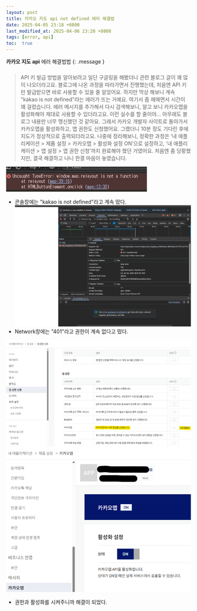 ```yaml
---
layout: post
title: 카카오 지도 api not defined 에러 해결법
date: 2025-04-05 23:18 +0800
last_modified_at: 2025-04-06 23:20 +0800
tags: [error, api]
toc:  true
---
```

 **카카오 지도 api** 에러 해결법법
{: .message }


### 
> API 키 발급 방법을 알아보려고 일단 구글링을 해봤더니 관련 블로그 글이 꽤 많이 나오더라고요.
> 블로그에 나온 과정을 따라가면서 진행했는데, 처음엔 API 키만 발급받으면 바로 사용할 수 있을 줄 알았어요. 
> 하지만 막상 해보니 계속 "kakao is not defined"라는 에러가 뜨는 거예요. 여기서 좀 헤매면서 시간이 꽤 걸렸습니다.
> 에러 메시지를 추가해서 다시 검색해보니, 알고 보니 카카오맵을 활성화해야 제대로 사용할 수 있더라고요. 이런 실수를 할 줄이야… 
> 아무래도 블로그 내용만 너무 맹신했던 것 같아요. 
> 그래서 카카오 개발자 사이트로 돌아가서 카카오맵을 활성화하고, 앱 권한도 신청했어요. 그랬더니 10분 정도 기다린 후에 지도가 정상적으로 출력되더라고요. 
> 나중에 정리해보니, 정확한 과정은 ‘내 애플리케이션 > 제품 설정 > 카카오맵 > 활성화 설정 ON’으로 설정하고, 
> ‘내 애플리케이션 > 앱 설정 > 앱 권한 신청’까지 완료해야 했던 거였어요. 처음엔 좀 당황했지만, 결국 해결하고 나니 한결 마음이 놓였습니다.



![지도 에러](/notd.png "에러 사진")
- 콘솔창에는 "kakao is not defined"라고 계속 떴다.
![지도 에러2](/지도오류.png "에러 사진2")
- Network창에는 "401"라고 권한이 계속 없다고 떴다.

![설정](/지도권한.png "설정")
![설정2](/활성화.png "설정2")
- 권한과 활성화를 시켜주니까 해결이 되었다.

